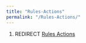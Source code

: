 ```yaml
---
title: "Rules-Actions"
permalink: "/Rules-Actions/"
---
```


1.  REDIRECT [Rules Actions](Rules_Actions "wikilink")